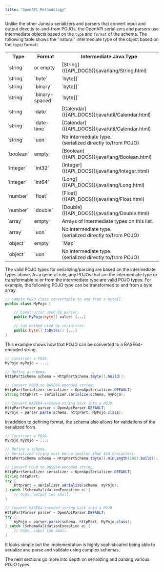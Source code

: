 ```yaml
---
title: "OpenAPI Methodology"
---
```


Unlike the other Juneau serializers and parsers that convert input and output directly to-and-from POJOs, the OpenAPI
serializers and parsers use intermediate objects based on the `type` and `format` of the schema.
The following table shows the "natural" intermediate type of the object based on the `type/format`:

<table class="code-table">
<tr>
<th>Type</th>
<th>Format</th>
<th>Intermediate Java Type</th>
</tr>
<tr>
<td>`string`</td>
<td>or empty</td>
<td>[String]({{API_DOCS}}/java/lang/String.html)</td>
</tr>
<tr>
<td>`string`</td>
<td>`byte`</td>
<td>`byte[]`</td>
</tr>
<tr>
<td>`string`</td>
<td>`binary`</td>
<td>`byte[]`</td>
</tr>
<tr>
<td>`string`</td>
<td>`binary-spaced`</td>
<td>`byte[]`</td>
</tr>
<tr>
<td>`string`</td>
<td>`date`</td>
<td>[Calendar]({{API_DOCS}}/java/util/Calendar.html)</td>
</tr>
<tr>
<td>`string`</td>
<td>`date-time`</td>
<td>[Calendar]({{API_DOCS}}/java/util/Calendar.html)</td>
</tr>
<tr>
<td>`string`</td>
<td>`uon`</td>
<td>No intermediate type.<br/>(serialized directly to/from POJO)</td>
</tr>
<tr>
<td>`boolean`</td>
<td>empty</td>
<td>[Boolean]({{API_DOCS}}/java/lang/Boolean.html)</td>
</tr>
<tr>
<td>`integer`</td>
<td>`int32`</td>
<td>[Integer]({{API_DOCS}}/java/lang/Integer.html)</td>
</tr>
<tr>
<td>`integer`</td>
<td>`int64`</td>
<td>[Long]({{API_DOCS}}/java/lang/Long.html)</td>
</tr>
<tr>
<td>`number`</td>
<td>`float`</td>
<td>[Float]({{API_DOCS}}/java/lang/Float.html)</td>
</tr>
<tr>
<td>`number`</td>
<td>`double`</td>
<td>[Double]({{API_DOCS}}/java/lang/Double.html)</td>
</tr>
<tr>
<td>`array`</td>
<td>empty</td>
<td>Arrays of intermediate types on this list.</td>
</tr>
<tr>
<td>`array`</td>
<td>`uon`</td>
<td>No intermediate type.<br/>(serialized directly to/from POJO)</td>
</tr>
<tr>
<td>`object`</td>
<td>empty</td>
<td>`Map`</td>
</tr>
<tr>
<td>`object`</td>
<td>`uon`</td>
<td>No intermediate type.<br/>(serialized directly to/from POJO)</td>
</tr>
</table>

The valid POJO types for serializing/parsing are based on the intermediate types above.
As a general rule, any POJOs that are the intermediate type or transformable to or from the intermediate type are valid
POJO types.
For example, the following POJO type can be transformed to and from a byte array.

```java
// Sample POJO class convertable to and from a byte[].
public class MyPojo {

    // Constructor used by parser.
    public MyPojo(byte[] value) {...}

    // toX method used by serializer.
    public byte[] toBytes() {...}
}
```

This example shows how that POJO can be converted to a BASE64-encoded string.

```java
// Construct a POJO.
MyPojo myPojo = ...;

// Define a schema.
HttpPartSchema schema = HttpPartSchema.tByte().build();

// Convert POJO to BASE64-encoded string.
HttpPartSerializer serializer = OpenApiSerializer.DEFAULT;
String httpPart = serializer.serialize(schema, myPojo);

// Convert BASE64-encoded string back into a POJO.
HttpPartParser parser = OpenApiParser.DEFAULT;
myPojo = parser.parse(schema, httpPart, MyPojo.class);
```

In addition to defining format, the schema also allows for validations of the serialized form.

```java
// Construct a POJO.
MyPojo myPojo = ...;

// Define a schema.
// Serialized string must be no smaller than 100 characters.
HttpPartSchema schema = HttpPartSchema.tByte().minLength(100).build();

// Convert POJO to BASE64-encoded string.
HttpPartSerializer serializer = OpenApiSerializer.DEFAULT;
String httpPart;
try {
    httpPart = serializer.serialize(schema, myPojo);
} catch (SchemaValidationException e) {
    // Oops, output too small.
}

// Convert BASE64-encoded string back into a POJO.
HttpPartParser parser = OpenApiParser.DEFAULT;
try {
    myPojo = parser.parse(schema, httpPart, MyPojo.class);
} catch (SchemaValidationException e) {
    // Oops, input too small.
}
```

It looks simple but the implementation is highly sophisticated being able to serialize and parse and validate using
complex schemas.

The next sections go more into depth on serializing and parsing various POJO types.

